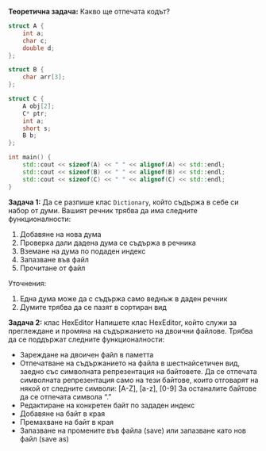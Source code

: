 **Теоретична задача:** Какво ще отпечата кодът?

```c++
struct A {
	int a;
	char c;
	double d;
};

struct B {
	char arr[3];
};

struct C {
	A obj[2];
	C* ptr;
	int a;
	short s;
	B b;
};

int main() {
	std::cout << sizeof(A) << " " << alignof(A) << std::endl;
	std::cout << sizeof(B) << " " << alignof(B) << std::endl;
	std::cout << sizeof(C) << " " << alignof(C) << std::endl;
}
```

**Задача 1:** Да се разпише клас `Dictionary`, който съдържа в себе си набор от думи. Вашият речник трябва да има следните функционалности:
1)	Добавяне на нова дума
2)	Проверка дали дадена дума се съдържа в речника
3)	Вземане на дума по подаден индекс
4)	Запазване във файл
5)	Прочитане от файл

Уточнения:
1)	Една дума може да с съдържа само веднъж в даден речник
2)	Думите трябва да се пазят в сортиран вид


**Задача 2:** клас HexEditor
Напишете клас HexEditor, който служи за преглеждане и промяна на съдържанието на двоични файлове. 
Трябва да се поддържат следните функционалности:
-	Зареждане на двоичен файл в паметта
-	Отпечатване на съдържанието на файла в шестнайсетичен вид, заедно със символната репрезентация на байтовете. Да се отпечата символната репрезентация само на тези байтове, които отговарят на някой от следните символи: [A-Z], [a-z], [0-9]
За останалите байтове да се отпечата символа “.”
-	Редактиране на конкретен байт по зададен индекс
-	Добавяне на байт в края
-	Премахване на байт в края
-	Запазване на промените във файла (save) или запазване като нов файл (save as)



